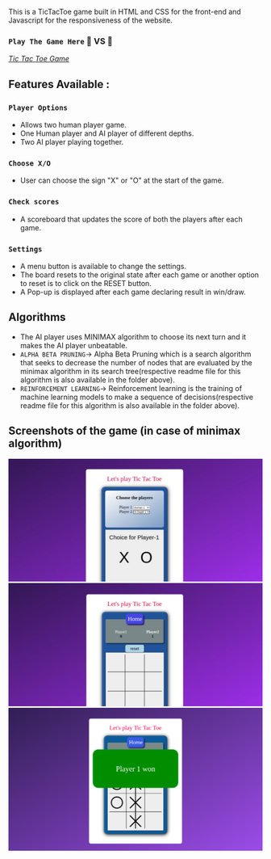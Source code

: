 This is a TicTacToe game built in HTML and CSS for the front-end and Javascript for the responsiveness of the website.

### `Play The Game Here` :man: VS :robot:
<a href="https://anjalisoni3655.github.io/MarsCodeWar/">*Tic Tac Toe Game*</a>

## Features Available :

### `Player Options` 
- Allows two human player game.
- One Human player and AI player of different depths.
- Two AI player playing together.

### `Choose X/O` 
- User can choose the sign "X" or "O" at the start of the game.

### `Check scores`
- A scoreboard that updates the score of both the players after each game.

### `Settings` 
- A menu button is available to change the settings.
- The board resets to the original state after each game or another option to reset is to click on the RESET button.
- A Pop-up is displayed after each game declaring result in win/draw.

## Algorithms
- The AI player uses MINIMAX algorithm to choose its next turn and it makes the AI player unbeatable.
- `ALPHA BETA PRUNING`-> Alpha Beta Pruning which is a search algorithm that seeks to decrease the number of nodes that are evaluated by the minimax algorithm in its search tree(respective readme file for this algorithm is also available in the folder above).
- `REINFORCEMENT LEARNING`-> Reinforcement learning is the training of machine learning models to make a sequence of decisions(respective readme file for this algorithm is also available in the folder above).
## Screenshots of the game (in case of minimax algorithm)
<kbd>![Screenshot](images/image1.png)</kbd>
<kbd>![Screenshot](images/image3.png)</kbd>
<kbd>![Screenshot](images/image2.png)</kbd>
